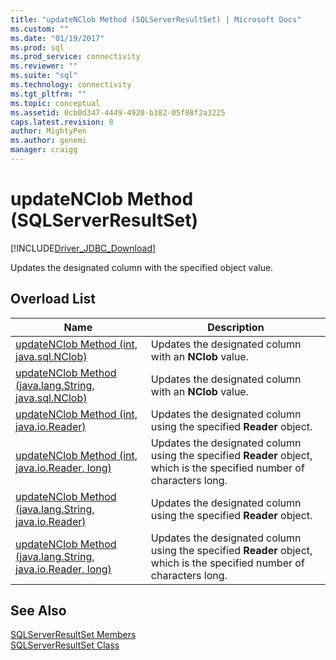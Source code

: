 ```yaml
---
title: "updateNClob Method (SQLServerResultSet) | Microsoft Docs"
ms.custom: ""
ms.date: "01/19/2017"
ms.prod: sql
ms.prod_service: connectivity
ms.reviewer: ""
ms.suite: "sql"
ms.technology: connectivity
ms.tgt_pltfrm: ""
ms.topic: conceptual
ms.assetid: 0cb0d347-4449-4920-b382-05f88f2a3225
caps.latest.revision: 8
author: MightyPen
ms.author: genemi
manager: craigg
---
```

# updateNClob Method (SQLServerResultSet)
[!INCLUDE[Driver_JDBC_Download](../../../includes/driver_jdbc_download.md)]

  Updates the designated column with the specified object value.  
  
## Overload List  
  
|Name|Description|  
|----------|-----------------|  
|[updateNClob Method &#40;int, java.sql.NClob&#41;](../../../connect/jdbc/reference/updatenclob-method-int-java-sql-nclob.md)|Updates the designated column with an **NClob** value.|  
|[updateNClob Method &#40;java.lang.String, java.sql.NClob&#41;](../../../connect/jdbc/reference/updatenclob-method-java-lang-string-java-sql-nclob.md)|Updates the designated column with an **NClob** value.|  
|[updateNClob Method &#40;int, java.io.Reader&#41;](../../../connect/jdbc/reference/updatenclob-method-int-java-io-reader.md)|Updates the designated column using the specified **Reader** object.|  
|[updateNClob Method &#40;int, java.io.Reader, long&#41;](../../../connect/jdbc/reference/updatenclob-method-int-java-io-reader-long.md)|Updates the designated column using the specified **Reader** object, which is the specified number of characters long.|  
|[updateNClob Method &#40;java.lang.String, java.io.Reader&#41;](../../../connect/jdbc/reference/updatenclob-method-java-lang-string-java-io-reader.md)|Updates the designated column using the specified **Reader** object.|  
|[updateNClob Method &#40;java.lang.String, java.io.Reader, long&#41;](../../../connect/jdbc/reference/updatenclob-method-java-lang-string-java-io-reader-long.md)|Updates the designated column using the specified **Reader** object, which is the specified number of characters long.|  
  
## See Also  
 [SQLServerResultSet Members](../../../connect/jdbc/reference/sqlserverresultset-members.md)   
 [SQLServerResultSet Class](../../../connect/jdbc/reference/sqlserverresultset-class.md)  
  
  
